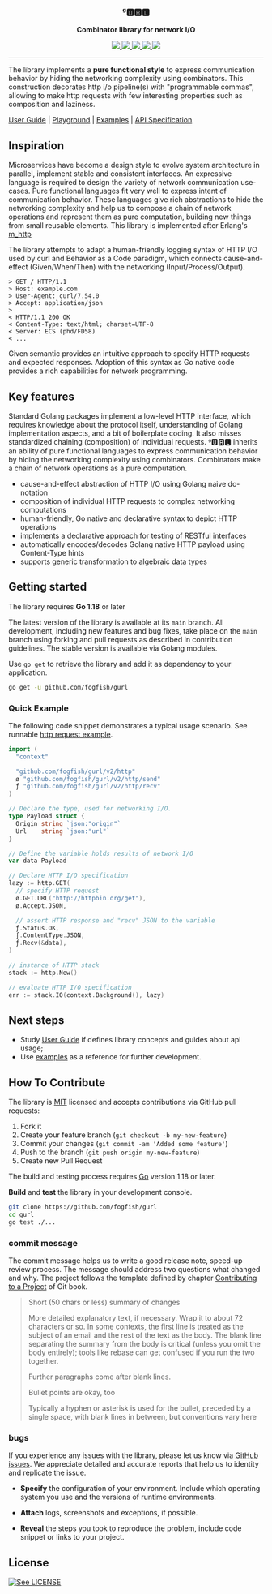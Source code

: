 <p align="center">
  <h3 align="center">ᵍ🆄🆁🅻</h3>
  <p align="center"><strong>Combinator library for network I/O</strong></p>

  <p align="center">
    <!-- Documentation -->
    <a href="http://godoc.org/github.com/fogfish/gurl">
      <img src="https://godoc.org/github.com/fogfish/gurl?status.svg" />
    </a>
    <!-- Build Status  -->
    <a href="https://github.com/fogfish/gurl/actions/">
      <img src="https://github.com/fogfish/gurl/workflows/test/badge.svg" />
    </a>
    <!-- GitHub -->
    <a href="http://github.com/fogfish/gurl">
      <img src="https://img.shields.io/github/last-commit/fogfish/gurl.svg" />
    </a>
    <!-- Coverage -->
    <a href="https://coveralls.io/github/fogfish/gurl?branch=master">
      <img src="https://coveralls.io/repos/github/fogfish/gurl/badge.svg?branch=master" />
    </a>
    <!-- Go Card -->
    <a href="https://goreportcard.com/report/github.com/fogfish/gurl">
      <img src="https://goreportcard.com/badge/github.com/fogfish/gurl" />
    </a>
  </p>
</p>

---

The library implements a **pure functional style** to express communication behavior by hiding the networking complexity using combinators. This construction decorates http i/o pipeline(s) with "programmable commas", allowing to make http requests with few interesting properties such as composition and laziness.

[User Guide](./doc/user-guide.md) |
[Playground](https://goplay.tools/snippet/RLxmdLZ49SC) |
[Examples](./example/) |
[API Specification](http://godoc.org/github.com/fogfish/gurl)

## Inspiration

Microservices have become a design style to evolve system architecture in parallel, implement stable and consistent interfaces. An expressive language is required to design the variety of network communication use-cases. Pure functional languages fit very well to express intent of communication behavior. These languages give rich abstractions to hide the networking complexity and help us to compose a chain of network operations and represent them as pure computation, building new things from small reusable elements. This library is implemented after Erlang's [m_http](https://github.com/fogfish/m_http)

The library attempts to adapt a human-friendly logging syntax of HTTP I/O used by curl and Behavior as a Code paradigm, which connects cause-and-effect (Given/When/Then) with the networking (Input/Process/Output).

```
> GET / HTTP/1.1
> Host: example.com
> User-Agent: curl/7.54.0
> Accept: application/json
>
< HTTP/1.1 200 OK
< Content-Type: text/html; charset=UTF-8
< Server: ECS (phd/FD58)
< ...
```

Given semantic provides an intuitive approach to specify HTTP requests and expected responses. Adoption of this syntax as Go native code provides a rich capabilities for network programming.


## Key features

Standard Golang packages implement a low-level HTTP interface, which requires knowledge about the protocol itself, understanding of Golang implementation aspects, and a bit of boilerplate coding. It also misses standardized chaining (composition) of individual requests. ᵍ🆄🆁🅻 inherits an ability of pure functional languages to express communication behavior by hiding the networking complexity using combinators. Combinators make a chain of network operations as a pure computation. 

* cause-and-effect abstraction of HTTP I/O using Golang naive do-notation
* composition of individual HTTP requests to complex networking computations
* human-friendly, Go native and declarative syntax to depict HTTP operations
* implements a declarative approach for testing of RESTful interfaces
* automatically encodes/decodes Golang native HTTP payload using Content-Type hints
* supports generic transformation to algebraic data types

## Getting started

The library requires **Go 1.18** or later 

The latest version of the library is available at its `main` branch. All development, including new features and bug fixes, take place on the `main` branch using forking and pull requests as described in contribution guidelines. The stable version is available via Golang modules.

Use `go get` to retrieve the library and add it as dependency to your application.

```bash
go get -u github.com/fogfish/gurl
```

### Quick Example

The following code snippet demonstrates a typical usage scenario. See runnable [http request example](examples/http-request/main.go).

```go
import (
  "context"

  "github.com/fogfish/gurl/v2/http"
  ø "github.com/fogfish/gurl/v2/http/send"
  ƒ "github.com/fogfish/gurl/v2/http/recv"
)

// Declare the type, used for networking I/O.
type Payload struct {
  Origin string `json:"origin"`
  Url    string `json:"url"`
}

// Define the variable holds results of network I/O
var data Payload

// Declare HTTP I/O specification
lazy := http.GET(
  // specify HTTP request
  ø.GET.URL("http://httpbin.org/get"),
  ø.Accept.JSON,

  // assert HTTP response and "recv" JSON to the variable
  ƒ.Status.OK,
  ƒ.ContentType.JSON,
  ƒ.Recv(&data),
)

// instance of HTTP stack
stack := http.New()

// evaluate HTTP I/O specification
err := stack.IO(context.Background(), lazy)
```

## Next steps

* Study [User Guide](doc/user-guide.md) if defines library concepts and guides about api usage;
* Use [examples](examples) as a reference for further development.


## How To Contribute

The library is [MIT](LICENSE) licensed and accepts contributions via GitHub pull requests:

1. Fork it
2. Create your feature branch (`git checkout -b my-new-feature`)
3. Commit your changes (`git commit -am 'Added some feature'`)
4. Push to the branch (`git push origin my-new-feature`)
5. Create new Pull Request


The build and testing process requires [Go](https://golang.org) version 1.18 or later.

**Build** and **test** the library in your development console.

```bash
git clone https://github.com/fogfish/gurl
cd gurl
go test ./...
```

### commit message

The commit message helps us to write a good release note, speed-up review process. The message should address two questions what changed and why. The project follows the template defined by chapter [Contributing to a Project](http://git-scm.com/book/ch5-2.html) of Git book.

>
> Short (50 chars or less) summary of changes
>
> More detailed explanatory text, if necessary. Wrap it to about 72 characters or so. In some contexts, the first line is treated as the subject of an email and the rest of the text as the body. The blank line separating the summary from the body is critical (unless you omit the body entirely); tools like rebase can get confused if you run the two together.
> 
> Further paragraphs come after blank lines.
> 
> Bullet points are okay, too
> 
> Typically a hyphen or asterisk is used for the bullet, preceded by a single space, with blank lines in between, but conventions vary here
>
>

### bugs

If you experience any issues with the library, please let us know via [GitHub issues](https://github.com/fogfish/gurl/issue). We appreciate detailed and accurate reports that help us to identity and replicate the issue. 

* **Specify** the configuration of your environment. Include which operating system you use and the versions of runtime environments. 

* **Attach** logs, screenshots and exceptions, if possible.

* **Reveal** the steps you took to reproduce the problem, include code snippet or links to your project.


## License

[![See LICENSE](https://img.shields.io/github/license/fogfish/gurl.svg?style=for-the-badge)](LICENSE)
